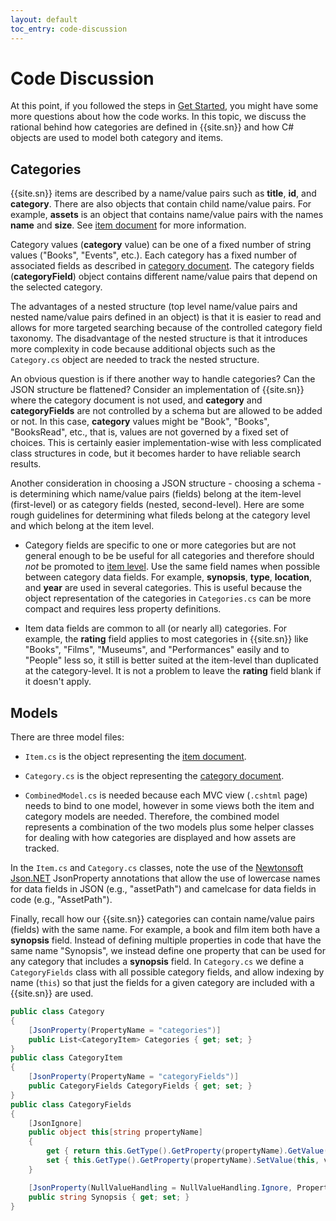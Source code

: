 ```yaml
---
layout: default
toc_entry: code-discussion
---
```

# Code Discussion

At this point, if you followed the steps in [Get Started][gs], you might have some more questions about how the code works. In this topic, we discuss the rational behind how categories are defined in {{site.sn}} and how C# objects are used to model both category and items.

## Categories

{{site.sn}} items are described by a name/value pairs such as **title**, **id**, and **category**. There are also objects that contain child name/value pairs. For example, **assets** is an object that contains name/value pairs with the names **name** and **size**. See [item document][item] for more information.

Category values (**category** value) can be one of a fixed number of string values ("Books", "Events", etc.). Each category has a fixed number of associated fields as described in [category document][cat]. The category fields (**categoryField**) object contains different name/value pairs that depend on the selected category.

The advantages of a nested structure (top level name/value pairs and nested name/value pairs defined in an object) is that it is easier to read and allows for more targeted searching because of the controlled category field taxonomy. The disadvantage of the nested structure is that it introduces more complexity in code because additional objects such as the `Category.cs` object are needed to track the nested structure. 

An obvious question is if there another way to handle categories?  Can the JSON structure be flattened? Consider an implementation of {{site.sn}} where the category document is not used, and **category** and **categoryFields** are not controlled by a schema but are allowed to be added or not. In this case, **category** values might be "Book", "Books", "BooksRead", etc., that is, values are not governed by a fixed set of choices. This is certainly easier implementation-wise with less complicated class structures in code, but it becomes harder to have reliable search results. 

Another consideration in choosing a JSON structure - choosing a schema - is determining which name/value pairs (fields) belong at the item-level (first-level) or as category fields (nested, second-level). Here are some rough guidelines for determining what fileds belong at the category level and which belong at the item level.

* Category fields are specific to one or more categories but are not general enough to be be useful for all categories and therefore should *not* be promoted to [item level][item]. Use the same field names when possible between category data fields. For example, **synopsis**, **type**, **location**, and **year** are used in several categories. This is useful because the object representation of the categories in `Categories.cs` can be more compact and requires less property definitions.

* Item data fields are common to all (or nearly all) categories. For example, the **rating** field applies to most categories in {{site.sn}} like "Books", "Films", "Museums", and "Performances" easily and to "People" less so, it still is better suited at the item-level than duplicated at the category-level. It is not a problem to leave the **rating** field blank if it doesn't apply.

## Models

There are three model files: 

* `Item.cs` is the object representing the [item document][item].

* `Category.cs` is the object representing the [category document][cat].

* `CombinedModel.cs` is needed because each MVC view (`.cshtml` page) needs to bind to one model, however in some views both the item and category models are needed. Therefore, the combined model represents a combination of the two models plus some helper classes for dealing with how categories are displayed and how assets are tracked.

In the `Item.cs` and `Category.cs` classes, note the use of the [Newtonsoft Json.NET][newton] JsonProperty annotations that allow the use of lowercase names for data fields in JSON (e.g., "assetPath") and camelcase for data fields in code (e.g., "AssetPath").

Finally, recall how our {{site.sn}} categories can contain name/value pairs (fields) with the same name. For example, a book and film item both have a **synopsis**  field. Instead of defining multiple properties in code that have the same name "Synopsis", we instead define one property that can be used for any category that includes a **synopsis** field.  In `Category.cs` we define a `CategoryFields` class with all possible category fields, and allow indexing by name (`this`) so that just the fields for a given category are included with a {{site.sn}} are used.

```C#
public class Category
{
    [JsonProperty(PropertyName = "categories")]
    public List<CategoryItem> Categories { get; set; }
}
public class CategoryItem
{
    [JsonProperty(PropertyName = "categoryFields")]
    public CategoryFields CategoryFields { get; set; }
}
public class CategoryFields
{
    [JsonIgnore]
    public object this[string propertyName]
    {
        get { return this.GetType().GetProperty(propertyName).GetValue(this); }
        set { this.GetType().GetProperty(propertyName).SetValue(this, value); }
    }

    [JsonProperty(NullValueHandling = NullValueHandling.Ignore, PropertyName = "synopsis")]
    public string Synopsis { get; set; }
}
```



[gs]: get-started
[item]: item-document
[cat]: category-document
[blog]: http://blog.travelmarx.com/2017/12/a-personal-information-management-system-introducing-scrapbook.html
[newton]: https://www.newtonsoft.com/json
